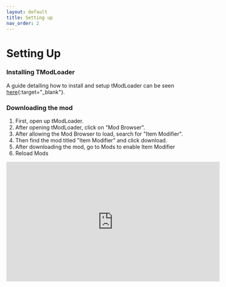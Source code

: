 ```yaml
---
layout: default
title: Setting up
nav_order: 2
---
```


# Setting Up

### Installing TModLoader
A guide detailing how to install and setup tModLoader can be seen [here](https://tmodloader.net/#setup){:target="_blank"}.

### Downloading the mod
1. First, open up tModLoader.
2. After opening tModLoader, click on "Mod Browser".
3. After allowing the Mod Browser to load, search for "Item Modifier".
4. Then find the mod titled "Item Modifier" and click download.
5. After downloading the mod, go to Mods to enable Item Modifier
6. Reload Mods

<iframe width="560" height="315" src="https://www.youtube-nocookie.com/embed/XHrrkQmyHBw" frameborder="0" allow="accelerometer; autoplay; encrypted-media; gyroscope; picture-in-picture" allowfullscreen></iframe>